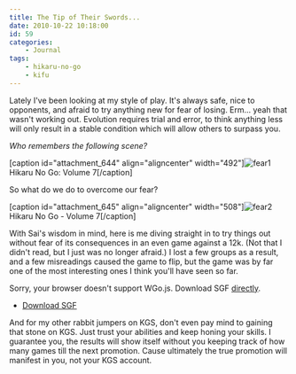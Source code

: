 ```yaml
---
title: The Tip of Their Swords...
date: 2010-10-22 10:18:00
id: 59
categories:
	- Journal
tags:
	- hikaru-no-go
	- kifu
---
```


Lately I've been looking at my style of play. It's always safe, nice to opponents, and afraid to try anything new for fear of losing. Erm... yeah that wasn't working out. Evolution requires trial and error, to think anything less will only result in a stable condition which will allow others to surpass you.

_Who remembers the following scene?_

[caption id="attachment_644" align="aligncenter" width="492"]![](http://www.bengozen.com/wp-content/uploads/2010/10/fear1-615x1024.jpg "fear1") Hikaru No Go: Volume 7[/caption]

<!--more-->So what do we do to overcome our fear?

[caption id="attachment_645" align="aligncenter" width="508"]![](http://www.bengozen.com/wp-content/uploads/2010/10/fear2-635x1024.jpg "fear2") Hikaru No Go - Volume 7[/caption]

With Sai's wisdom in mind, here is me diving straight in to try things out without fear of its consequences in an even game against a 12k. (Not that I didn't read, but I just was no longer afraid.) I lost a few groups as a result, and a few misreadings caused the game to flip, but the game was by far one of the most interesting ones I think you'll have seen so far.

<article>
	<section data-wgo="/kifu/2010/2010.10.22-The-Tip-of-Their-Swords.sgf" data-wgo-enablewheel="false" style="width: 100%">
	  <p>Sorry, your browser doesn't support WGo.js. Download SGF <a href="/kifu/2010/2010.10.22-The-Tip-of-Their-Swords.sgf">directly</a>.</p>
	</section>
	<div><ul><li><a href="/kifu/2010/2010.10.22-The-Tip-of-Their-Swords.sgf">Download SGF</a></li></ul></div>
</article>

And for my other rabbit jumpers on KGS, don't even pay mind to gaining that stone on KGS. Just trust your abilities and keep honing your skills. I guarantee you, the results will show itself without you keeping track of how many games till the next promotion. Cause ultimately the true promotion will manifest in you, not your KGS account.